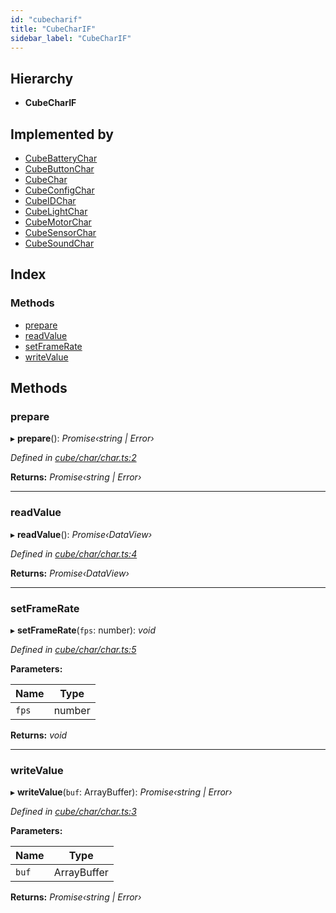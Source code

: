 ```yaml
---
id: "cubecharif"
title: "CubeCharIF"
sidebar_label: "CubeCharIF"
---
```



## Hierarchy

* **CubeCharIF**

## Implemented by

* [CubeBatteryChar](../classes/cubebatterychar.md)
* [CubeButtonChar](../classes/cubebuttonchar.md)
* [CubeChar](../classes/cubechar.md)
* [CubeConfigChar](../classes/cubeconfigchar.md)
* [CubeIDChar](../classes/cubeidchar.md)
* [CubeLightChar](../classes/cubelightchar.md)
* [CubeMotorChar](../classes/cubemotorchar.md)
* [CubeSensorChar](../classes/cubesensorchar.md)
* [CubeSoundChar](../classes/cubesoundchar.md)

## Index

### Methods

* [prepare](cubecharif.md#prepare)
* [readValue](cubecharif.md#readvalue)
* [setFrameRate](cubecharif.md#setframerate)
* [writeValue](cubecharif.md#writevalue)

## Methods

###  prepare

▸ **prepare**(): *Promise‹string | Error›*

*Defined in [cube/char/char.ts:2](https://github.com/tetunori/p5.toio/blob/49ecddb/src/cube/char/char.ts#L2)*

**Returns:** *Promise‹string | Error›*

___

###  readValue

▸ **readValue**(): *Promise‹DataView›*

*Defined in [cube/char/char.ts:4](https://github.com/tetunori/p5.toio/blob/49ecddb/src/cube/char/char.ts#L4)*

**Returns:** *Promise‹DataView›*

___

###  setFrameRate

▸ **setFrameRate**(`fps`: number): *void*

*Defined in [cube/char/char.ts:5](https://github.com/tetunori/p5.toio/blob/49ecddb/src/cube/char/char.ts#L5)*

**Parameters:**

Name | Type |
------ | ------ |
`fps` | number |

**Returns:** *void*

___

###  writeValue

▸ **writeValue**(`buf`: ArrayBuffer): *Promise‹string | Error›*

*Defined in [cube/char/char.ts:3](https://github.com/tetunori/p5.toio/blob/49ecddb/src/cube/char/char.ts#L3)*

**Parameters:**

Name | Type |
------ | ------ |
`buf` | ArrayBuffer |

**Returns:** *Promise‹string | Error›*
